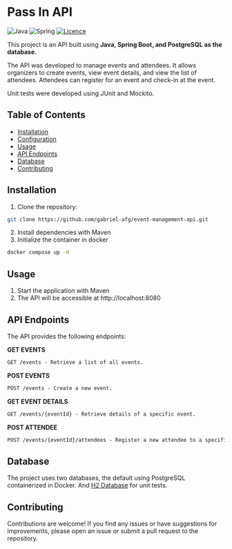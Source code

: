 
# Pass In API

![Java](https://img.shields.io/badge/java-%23ED8B00.svg?style=for-the-badge&logo=openjdk&logoColor=white)
![Spring](https://img.shields.io/badge/spring-%236DB33F.svg?style=for-the-badge&logo=spring&logoColor=white)
[![Licence](https://img.shields.io/github/license/Ileriayo/markdown-badges?style=for-the-badge)](./LICENSE)

This project is an API built using **Java, Spring Boot, and PostgreSQL as the database.**

The API was developed to manage events and attendees. It allows organizers to create events, view event details, and view the list of attendees. Attendees can register for an event and check-in at the event.

Unit tests were developed using JUnit and Mockito.

## Table of Contents

- [Installation](#installation)
- [Configuration](#configuration)
- [Usage](#usage)
- [API Endpoints](#api-endpoints)
- [Database](#database)
- [Contributing](#contributing)

## Installation

1. Clone the repository:

```bash
git clone https://github.com/gabriel-afg/event-management-api.git
```

2. Install dependencies with Maven
3. Initialize the container in docker
```bash
docker compose up -d
```

## Usage

1. Start the application with Maven
2. The API will be accessible at http://localhost:8080

## API Endpoints
The API provides the following endpoints:

**GET EVENTS**
```markdown
GET /events - Retrieve a list of all events.
```

**POST EVENTS**
```markdown
POST /events - Create a new event.
```

**GET EVENT DETAILS**
```markdown
GET /events/{eventId} - Retrieve details of a specific event.
```

**POST ATTENDEE**
```markdown
POST /events/{eventId}/attendees - Register a new attendee to a specific event.
```

## Database
The project uses two databases, the default using PostgreSQL containerized in Docker. And [H2 Database](https://www.h2database.com/html/tutorial.html) for unit tests.

## Contributing

Contributions are welcome! If you find any issues or have suggestions for improvements, please open an issue or submit a pull request to the repository.
